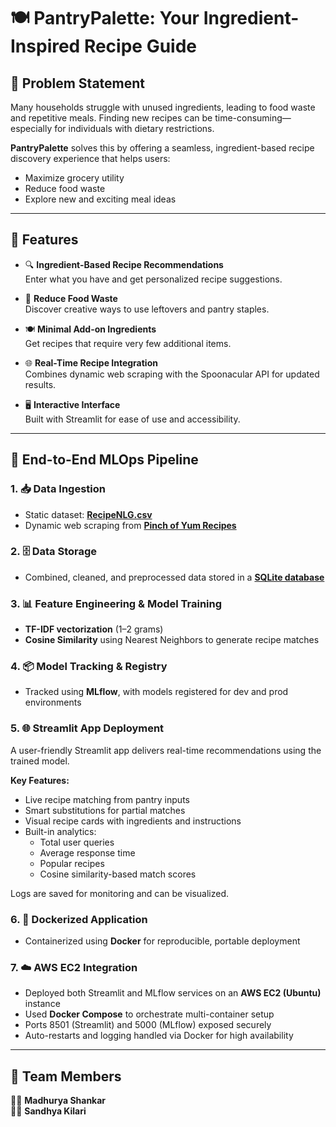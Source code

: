 # 🍽️ PantryPalette: Your Ingredient-Inspired Recipe Guide

## 📌 Problem Statement
Many households struggle with unused ingredients, leading to food waste and repetitive meals. Finding new recipes can be time-consuming—especially for individuals with dietary restrictions.

**PantryPalette** solves this by offering a seamless, ingredient-based recipe discovery experience that helps users:
- Maximize grocery utility  
- Reduce food waste  
- Explore new and exciting meal ideas  

---

## 🚀 Features

- 🔍 **Ingredient-Based Recipe Recommendations**  
  Enter what you have and get personalized recipe suggestions.

- 🌱 **Reduce Food Waste**  
  Discover creative ways to use leftovers and pantry staples.

- 🍽️ **Minimal Add-on Ingredients**  
  Get recipes that require very few additional items.

- 🌐 **Real-Time Recipe Integration**  
  Combines dynamic web scraping with the Spoonacular API for updated results.

- 🖥️ **Interactive Interface**  
  Built with Streamlit for ease of use and accessibility.

---

## 🔄 End-to-End MLOps Pipeline

### 1. 📥 Data Ingestion
- Static dataset: [**RecipeNLG.csv**](https://huggingface.co/datasets/SandhyaKilari/RecipeNLG_dataset/resolve/main/RecipeNLG_dataset.csv)  
- Dynamic web scraping from [**Pinch of Yum Recipes**](https://github.com/sandhyakilari/pantrypalette-app/blob/main/PinchofYum_WebScraped/recipes.csv)

### 2. 🗄️ Data Storage
- Combined, cleaned, and preprocessed data stored in a [**SQLite database**](https://huggingface.co/datasets/SandhyaKilari/recipes_data/blob/main/database/recipe_data.db)

### 3. 📊 Feature Engineering & Model Training
- **TF-IDF vectorization** (1–2 grams)  
- **Cosine Similarity** using Nearest Neighbors to generate recipe matches

### 4. 📦 Model Tracking & Registry
- Tracked using **MLflow**, with models registered for dev and prod environments

### 5. 🌐 Streamlit App Deployment
A user-friendly Streamlit app delivers real-time recommendations using the trained model.

**Key Features:**
- Live recipe matching from pantry inputs  
- Smart substitutions for partial matches  
- Visual recipe cards with ingredients and instructions  
- Built-in analytics:
  - Total user queries  
  - Average response time  
  - Popular recipes  
  - Cosine similarity-based match scores  

Logs are saved for monitoring and can be visualized.

### 6. 🐳 Dockerized Application
- Containerized using **Docker** for reproducible, portable deployment

### 7. ☁️ AWS EC2 Integration
- Deployed both Streamlit and MLflow services on an **AWS EC2 (Ubuntu)** instance  
- Used **Docker Compose** to orchestrate multi-container setup  
- Ports 8501 (Streamlit) and 5000 (MLflow) exposed securely  
- Auto-restarts and logging handled via Docker for high availability  

---

## 👥 Team Members  
👩‍💻 **Madhurya Shankar**  
👩‍💻 **Sandhya Kilari**
